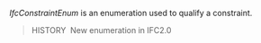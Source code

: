 ﻿_IfcConstraintEnum_ is an enumeration used to qualify a constraint.

> HISTORY&nbsp; New enumeration in IFC2.0
